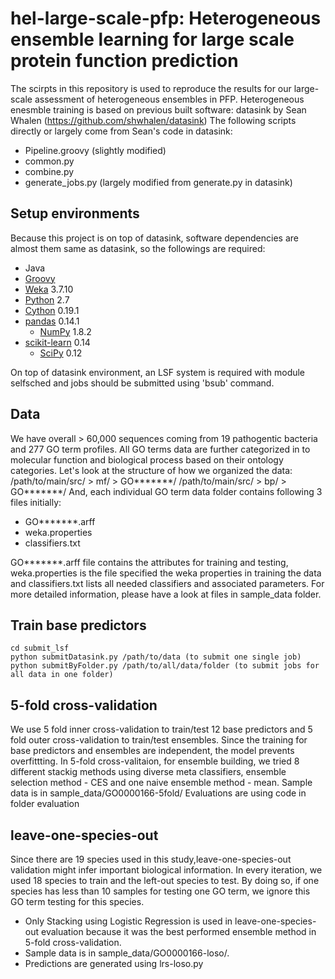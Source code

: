 # hel-large-scale-pfp: Heterogeneous ensemble learning for large scale protein function prediction

The scirpts in this repository is used to reproduce the results for our large-scale assessment of heterogeneous ensembles in PFP. 
Heterogeneous enesmble training is based on previous built software: datasink by Sean Whalen (https://github.com/shwhalen/datasink)
The following scripts directly or largely come from Sean's code in datasink:
* Pipeline.groovy (slightly modified)
* common.py 
* combine.py
* generate_jobs.py (largely modified from generate.py in datasink)

## Setup environments
Because this project is on top of datasink, software dependencies are almost them same as datasink, so the followings are required:

* Java
* [Groovy](http://groovy.codehaus.org)
* [Weka](http://www.cs.waikato.ac.nz/~ml/weka/) 3.7.10
* [Python](http://www.python.org) 2.7
* [Cython](http://www.cython.org) 0.19.1
* [pandas](http://pandas.pydata.org) 0.14.1
	* [NumPy](http://www.numpy.org) 1.8.2
* [scikit-learn](http://scikit-learn.org) 0.14
	* [SciPy](http://www.scipy.org) 0.12

On top of datasink environment, an LSF system is required with module selfsched and jobs should be submitted using 'bsub' command.

## Data
We have overall > 60,000 sequences coming from 19 pathogentic bacteria and 277 GO term profiles.
All GO terms data are further categorized in to molecular function and biological process based on their ontology categories.
Let's look at the structure of how we organized the data:
	/path/to/main/src/ > mf/ > GO*******/
	/path/to/main/src/ > bp/ > GO*******/
And, each individual GO term data folder contains following 3 files initially:
* GO*******.arff
* weka.properties
* classifiers.txt

GO*******.arff file contains the attributes for training and testing, weka.properties is the file specified the weka properties in training the data and classifiers.txt lists all needed classifiers and associated parameters.
For more detailed information, please have a look at files in sample_data folder.

## Train base predictors
	cd submit_lsf
	python submitDatasink.py /path/to/data (to submit one single job)
	python submitByFolder.py /path/to/all/data/folder (to submit jobs for all data in one folder)

## 5-fold cross-validation
We use 5 fold inner cross-validation to train/test 12 base predictors and 5 fold outer cross-validation to train/test ensembles. Since the training for base predictors and ensembles are independent, the model prevents overfittting.
In 5-fold cross-valitaion, for ensemble building, we tried 8 different stackig methods using diverse meta classifiers, ensemble selection method - CES and one naive ensemble method - mean.
Sample data is in sample_data/GO0000166-5fold/
Evaluations are using code in folder evaluation

## leave-one-species-out
Since there are 19 species used in this study,leave-one-species-out validation might infer important biological information. In every iteration, we used 18 species to train and the left-out species to test. By doing so, if one species has less than 10 samples for testing one GO term, we ignore this GO term testing for this species.
* Only Stacking using Logistic Regression is used in leave-one-species-out evaluation because it was the best performed ensemble method in 5-fold cross-validation.
* Sample data is in sample_data/GO0000166-loso/.
* Predictions are generated using lrs-loso.py
